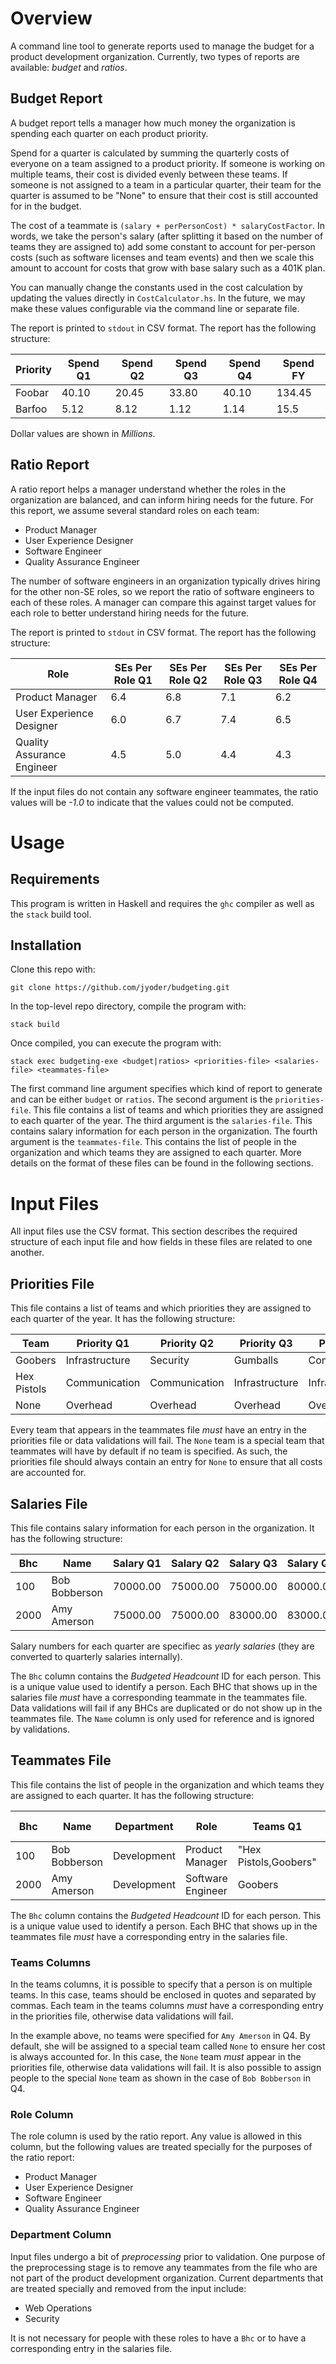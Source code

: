 # Overview

A command line tool to generate reports used to manage the budget for a product development organization. Currently, two types
of reports are available: *budget* and *ratios*.

## Budget Report

A budget report tells a manager how much money the organization is spending each quarter on each product priority.

Spend for a quarter is calculated by summing the quarterly costs of everyone on a team assigned to a product priority. If
someone is working on multiple teams, their cost is divided evenly between these teams. If someone is not assigned to a team
in a particular quarter, their team for the quarter is assumed to be "None" to ensure that their cost is still accounted for
in the budget.

The cost of a teammate is `(salary + perPersonCost) * salaryCostFactor`. In words, we take the person's salary (after
splitting it based on the number of teams they are assigned to) add some constant to account for per-person costs (such as
software licenses and team events) and then we scale this amount to account for costs that grow with base salary such as a
401K plan.

You can manually change the constants used in the cost calculation by updating the values directly in `CostCalculator.hs`. In
the future, we may make these values configurable via the command line or separate file.

The report is printed to `stdout` in CSV format. The report has the following structure:

| Priority | Spend Q1 | Spend Q2 | Spend Q3 | Spend Q4 | Spend FY |
|----------|----------|----------|----------|----------|----------|
| Foobar   | 40.10    | 20.45    | 33.80    | 40.10    | 134.45   |
| Barfoo   | 5.12     | 8.12     | 1.12     | 1.14     | 15.5     |

Dollar values are shown in _Millions_.

## Ratio Report

A ratio report helps a manager understand whether the roles in the organization are balanced, and can inform hiring needs for
the future. For this report, we assume several standard roles on each team:

* Product Manager
* User Experience Designer
* Software Engineer
* Quality Assurance Engineer

The number of software engineers in an organization typically drives hiring for the other non-SE roles, so we report the
ratio of software engineers to each of these roles. A manager can compare this against target values for each role to better
understand hiring needs for the future.

The report is printed to `stdout` in CSV format. The report has the following structure:

| Role                       | SEs Per Role Q1 | SEs Per Role Q2 | SEs Per Role Q3 | SEs Per Role Q4 |
|----------------------------|-----------------|-----------------|-----------------|-----------------|
| Product Manager            | 6.4             | 6.8             | 7.1             | 6.2             |
| User Experience Designer   | 6.0             | 6.7             | 7.4             | 6.5             |
| Quality Assurance Engineer | 4.5             | 5.0             | 4.4             | 4.3             |

If the input files do not contain any software engineer teammates, the ratio values will be _-1.0_ to indicate that the values
could not be computed.

# Usage

## Requirements

This program is written in Haskell and requires the `ghc` compiler as well as the `stack` build tool.

## Installation

Clone this repo with:

```
git clone https://github.com/jyoder/budgeting.git
```

In the top-level repo directory, compile the program with:

```
stack build
```

Once compiled, you can execute the program with:

```
stack exec budgeting-exe <budget|ratios> <priorities-file> <salaries-file> <teammates-file>
```

The first command line argument specifies which kind of report to generate and can be either `budget` or `ratios`. The
second argument is the `priorities-file`. This file contains a list of teams and which priorities they are assigned to each
quarter of the year. The third argument is the `salaries-file`. This contains salary information for each person in the
organization. The fourth argument is the `teammates-file`. This contains the list of people in the organization and which
teams they are assigned to each quarter. More details on the format of these files can be found in the following sections.

# Input Files

All input files use the CSV format. This section describes the required structure of each input file and how fields in these
files are related to one another.

## Priorities File

This file contains a list of teams and which priorities they are assigned to each quarter of the year. It has the following
structure:

| Team        | Priority Q1    | Priority Q2    | Priority Q3    | Priority Q4    |
|-------------|----------------|----------------|----------------|----------------|
| Goobers     | Infrastructure | Security       | Gumballs       | Communication  |
| Hex Pistols | Communication  | Communication  | Infrastructure | Infrastructure |
| None        | Overhead       | Overhead       | Overhead       | Overhead       |

Every team that appears in the teammates file _must_ have an entry in the priorities file or data validations will fail. The
`None` team is a special team that teammates will have by default if no team is specified. As such, the priorities file should
always contain an entry for `None` to ensure that all costs are accounted for.

## Salaries File

This file contains salary information for each person in the organization. It has the following structure:

| Bhc   | Name           | Salary Q1 | Salary Q2  | Salary Q3  | Salary Q4  |
|-------|----------------|-----------|------------|------------|------------|
| 100   | Bob Bobberson  | 70000.00  | 75000.00   | 75000.00   | 80000.00   |
| 2000  | Amy Amerson    | 75000.00  | 75000.00   | 83000.00   | 83000.00   |

Salary numbers for each quarter are specifiec as _yearly salaries_ (they are converted to quarterly salaries internally).

The `Bhc` column contains the _Budgeted Headcount_ ID for each person. This is a unique value used to identify a person. Each
BHC that shows up in the salaries file _must_ have a corresponding teammate in the teammates file. Data validations will fail
if any BHCs are duplicated or do not show up in the teammates file. The `Name` column is only used for reference and is
ignored by validations.

## Teammates File

This file contains the list of people in the organization and which teams they are assigned to each quarter. It has the
following structure:

| Bhc   | Name           | Department  | Role                   | Teams Q1               | Teams Q2           | Teams Q3           | Teams Q4           |
|-------|----------------|-------------|------------------------|------------------------|--------------------|--------------------|--------------------|
| 100   | Bob Bobberson  | Development | Product Manager        | "Hex Pistols,Goobers"  | Hex Pistols        | Hex Pistols        | None               |
| 2000  | Amy Amerson    | Development | Software Engineer      | Goobers                | Goobers            |                    | Goobers            |

The `Bhc` column contains the _Budgeted Headcount_ ID for each person. This is a unique value used to identify a person. Each
BHC that shows up in the teammates file _must_ have a corresponding entry in the salaries file.

### Teams Columns

In the teams columns, it is possible to specify that a person is on multiple teams. In this case, teams should be enclosed in
quotes and separated by commas. Each team in the teams columns _must_ have a corresponding entry in the priorities file,
otherwise data validations will fail.

In the example above, no teams were specified for `Amy Amerson` in Q4. By default, she will be assigned to a special team
called `None` to ensure her cost is always accounted for. In this case, the `None` team _must_ appear in the priorities file,
otherwise data validations will fail. It is also possible to assign people to the special `None` team as shown in the case of
`Bob Bobberson` in Q4. 

### Role Column

The role column is used by the ratio report. Any value is allowed in this column, but the following values are treated
specially for the purposes of the ratio report:

* Product Manager
* User Experience Designer
* Software Engineer
* Quality Assurance Engineer

### Department Column

Input files undergo a bit of _preprocessing_ prior to validation. One purpose of the preprocessing stage is to remove any
teammates from the file who are not part of the product development organization. Current departments that are treated
specially and removed from the input include:

* Web Operations
* Security

It is not necessary for people with these roles to have a `Bhc` or to have a corresponding entry in the salaries file.
